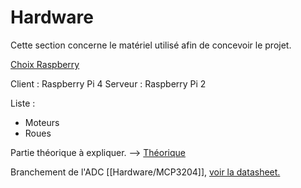 # Hardware
Cette section concerne le matériel utilisé afin de concevoir le projet. 

[Choix Raspberry](Hardware/Choix%20Raspberry.md)

Client : Raspberry Pi 4 
Serveur : Raspberry Pi 2 

Liste : 
- Moteurs 
- Roues 

Partie théorique à expliquer. --> [Théorique](Hardware/Théorique.md) 

Branchement de l'ADC [[Hardware/MCP3204]], [voir la datasheet.](https://ww1.microchip.com/downloads/aemDocuments/documents/APID/ProductDocuments/DataSheets/21298e.pdf) 

